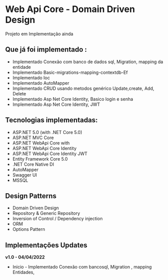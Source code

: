 # Web Api Core - Domain Driven Design

Projeto em Implementação ainda

## Que já foi implementado :
- Implementado Conexão com banco de dados sql, Migration, mapping da entidade
- Implementado Basic-migrations-mapping-contextdb-Ef
- Implementado Ioc
- Implementado AutoMapper
- Implementado CRUD usando metodos genérico Update,create, Add, Delete
- Implementado Asp Net Core Identity, Basico login e senha
- Implementado Asp Net Core Identity, JWT

## Tecnologias implementadas:

- ASP.NET 5.0 (with .NET Core 5.0)
- ASP.NET MVC Core 
- ASP.NET WebApi Core with
- ASP.NET WebApi Core Identity 
- ASP.NET WebApi Core Identity JWT
- Entity Framework Core 5.0
- .NET Core Native DI
- AutoMapper
- Swagger UI
- MSSQL

## Design Patterns
- Domain Driven Design
- Repository & Generic Repository
- Inversion of Control / Dependency injection
- ORM
- Options Pattern

## Implementações Updates

**v1.0 - 04/04/2022**
- Inicio - Implementado Conexão com bancosql, Migration , mapping Entidades,

